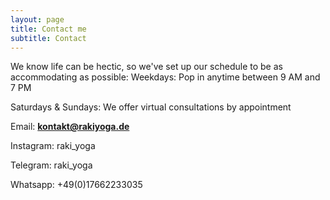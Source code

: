 ```yaml
---
layout: page
title: Contact me
subtitle: Contact
---
```


We know life can be hectic, so we've set up our schedule to be as accommodating as possible:
Weekdays: Pop in anytime between 9 AM and 7 PM

Saturdays & Sundays: We offer virtual consultations by appointment

Email: 	**kontakt@rakiyoga.de**

Instagram: raki_yoga

Telegram: raki_yoga

Whatsapp: +49(0)17662233035
